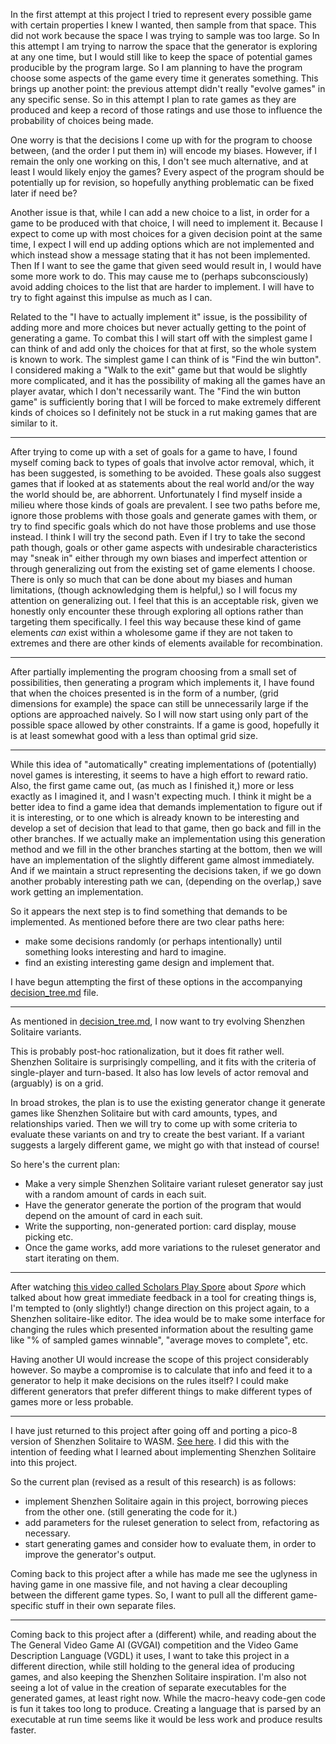 In the first attempt at this project I tried to represent every possible game with certain properties I knew I wanted, then sample from that space. This did not work because the space I was trying to sample was too large. So In this attempt I am trying to narrow the space that the generator is exploring at any one time, but I would still like to keep the space of potential games producible by the program large. So I am planning to have the program choose some aspects of the game every time it generates something. This brings up another point: the previous attempt didn't really "evolve games" in any specific sense. So in this attempt I plan to rate games as they are produced and keep a record of those ratings and use those to influence the probability of choices being made.

One worry is that the decisions I come up with for the program to choose between, (and the order I put them in) will encode my biases. However, if I remain the only one working on this, I don't see much alternative, and at least I would likely enjoy the games? Every aspect of the program should be potentially up for revision, so hopefully anything problematic can be fixed later if need be?

Another issue is that, while I can add a new choice to a list, in order for a game to be produced with that choice, I will need to implement it. Because I expect to come up with most choices for a given decision point at the same time, I expect I will end up adding options which are not implemented and which instead show a message stating that it has not been implemented. Then If I want to see the game that given seed would result in, I would have some more work to do. This may cause me to (perhaps subconsciously) avoid adding choices to the list that are harder to implement. I will have to try to fight against this impulse as much as I can.

Related to the "I have to actually implement it" issue, is the possibility of adding more and more choices but never actually getting to the point of generating a game. To combat this I will start off with the simplest game I can think of and add only the choices for that at first, so the whole system is known to work. The simplest game I can think of is "Find the win button". I considered making a "Walk to the exit" game but that would be slightly more complicated, and it has the possibility of making all the games have an player avatar, which I don't necessarily want. The "Find the win button game" is sufficiently boring that I will be forced to make extremely different kinds of choices so I definitely not be stuck in a rut making games that are similar to it.

___

After trying to come up with a set of goals for a game to have, I found myself coming back to types of goals that involve actor removal, which, it has been suggested, is something to be avoided. These goals also suggest games that if looked at as statements about the real world and/or the way the world should be, are abhorrent. Unfortunately I find myself inside a milieu where those kinds of goals are prevalent. I see two paths before me, ignore those problems with those goals and generate games with them, or try to find specific goals which do not have those problems and use those instead. I think I will try the second path. Even if I try to take the second path though, goals or other game aspects with undesirable characteristics may "sneak in" either through my own biases and imperfect attention or through generalizing out from the existing set of game elements I choose. There is only so much that can be done about my biases and human limitations, (though acknowledging them is helpful,) so I will focus my attention on generalizing out. I feel that this is an acceptable risk, given we honestly only encounter these through exploring all options rather than targeting them specifically. I feel this way because these kind of game elements *can* exist within a wholesome game if they are not taken to extremes and there are other kinds of elements available for recombination.

___

After partially implementing the program choosing from a small set of possibilities, then generating a program which implements it, I have found that when the choices presented is in the form of a number, (grid dimensions for example) the space can still be unnecessarily large if the options are approached naively. So I will now start using only part of the possible space allowed by other constraints. If a game is good, hopefully it is at least somewhat good with a less than optimal grid size. 

___

While this idea of "automatically" creating implementations of (potentially) novel games is interesting, it seems to have a high effort to reward ratio. Also, the first game came out, (as much as I finished it,) more or less exactly as I imagined it, and I wasn't expecting much. I think it might be a better idea to find a game idea that demands implementation to figure out if it is interesting, or to one which is already known to be interesting and develop a set of decision that lead to that game, then go back and fill in the other branches. If we actually make an implementation using this generation method and we fill in the other branches starting at the bottom, then we will have an implementation of the slightly different game almost immediately. And if we maintain a struct representing the decisions taken, if we go down another probably interesting path we can, (depending on the overlap,) save work getting an implementation.

So it appears the next step is to find something that demands to be implemented. As mentioned before there are two clear paths here: 

* make some decisions randomly (or perhaps intentionally) until something looks interesting and hard to imagine.
* find an existing interesting game design and implement that.

I have begun attempting the first of these options in the accompanying [decision_tree.md](./decision_tree.md) file.

___

<!-- Because I started writing down design notes I felt like I should keep documenting things but now I'm finding it somewhat stifling to continue to do so. So I'm putting this paragraph in here so I can feel like I've addressed this in the text so if there is an abrupt stop, at least it was telegraphed. -->

As mentioned in [decision_tree.md](./decision_tree.md), I now want to try evolving Shenzhen Solitaire variants.

This is probably post-hoc rationalization, but it does fit rather well. Shenzhen Solitaire is surprisingly compelling, and it fits with the criteria of single-player and turn-based. It also has low levels of actor removal and (arguably) is on a grid.

In broad strokes, the plan is to use the existing generator change it generate games like Shenzhen Solitaire but with card amounts, types, and relationships varied. Then we will try to come up with some criteria to evaluate these variants on and try to create the best variant. If a variant suggests a largely different game, we might go with that instead of course!

So here's the current plan:
* Make a very simple Shenzhen Solitaire variant ruleset generator say just with a random amount of cards in each suit.
* Have the generator generate the portion of the program that would depend on the amount of card in each suit.
* Write the supporting, non-generated portion: card display, mouse picking etc.
* Once the game works, add more variations to the ruleset generator and start iterating on them.

___

After watching [this video called Scholars Play Spore](https://www.twitch.tv/videos/260386735) <!-- I don't know how long that link will be good for... --> about *Spore* which talked about how great immediate feedback in a tool for creating things is, I'm tempted to (only slightly!) change direction on this project again, to a Shenzhen solitaire-like editor. The idea would be to make some interface for changing the rules which presented information about the resulting game like "% of sampled games winnable", "average moves to complete", etc.

Having another UI would increase the scope of this project considerably however. So maybe a compromise is to calculate that info and feed it to a generator to help it make decisions on the rules itself? I could make different generators that prefer different things to make different types of games more or less probable.

___

I have just returned to this project after going off and porting a pico-8 version of Shenzhen Solitaire to WASM. [See here](https://github.com/Ryan1729/wasm_shenzhen_solitaire). I did this with the intention of feeding what I learned about implementing Shenzhen Solitaire into this project.

So the current plan (revised as a result of this research) is as follows:
* implement Shenzhen Solitaire again in this project, borrowing pieces from the other one. (still generating the code for it.)
* add parameters for the ruleset generation to select from, refactoring as necessary.
* start generating games and consider how to evaluate them, in order to improve the generator's output.

Coming back to this project after a while has made me see the uglyness in having game in one massive file, and not having a clear decoupling between the different game types. So, I want to pull all the different game-specific stuff in their own separate files.

___ 

Coming back to this project after a (different) while, and reading about the The General Video Game AI (GVGAI) competition and the Video Game Description Language (VGDL) it uses, I want to take this project in a different direction, while still holding to the general idea of producing games, and also keeping the Shenzhen Solitaire inspiration. I'm also not seeing a lot of value in the creation of separate executables for the generated games, at least right now. While the macro-heavy code-gen code is fun it takes too long to produce. Creating a language that is parsed by an executable at run time seems like it would be less work and produce results faster. 